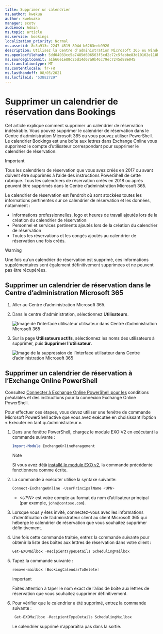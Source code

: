 ```yaml
---
title: Supprimer un calendrier
ms.author: kwekua
author: kwekuako
manager: scotv
audience: Admin
ms.topic: article
ms.service: bookings
localization_priority: Normal
ms.assetid: 8c3a913c-2247-4519-894d-b6263eeb9920
description: Utilisez la Centre d’administration Microsoft 365 ou Windows PowerShell pour supprimer des calendriers Bookings.
ms.openlocfilehash: 5dd04033cc5a7485d606503f5cd2c72c5fabbe83d10102e118b0ef1451ec136e
ms.sourcegitcommit: a1b66e1e80c25d14d67a9b46c79ec7245d88e045
ms.translationtype: MT
ms.contentlocale: fr-FR
ms.lasthandoff: 08/05/2021
ms.locfileid: "53882729"
---
```

# <a name="delete-a-booking-calendar-in-bookings"></a>Supprimer un calendrier de réservation dans Bookings

Cet article explique comment supprimer un calendrier de réservation indésirable. Vous pouvez supprimer le calendrier de réservation dans le Centre d’administration Microsoft 365 ou vous pouvez utiliser PowerShell. Le calendrier Bookings est une boîte aux lettres dans Exchange Online vous supprimez le compte d’utilisateur correspondant pour supprimer le calendrier de réservation.

> [!IMPORTANT]
> Tous les calendriers de réservation que vous avez créés en 2017 ou avant doivent être supprimés à l’aide des instructions PowerShell de cette rubrique. Tous les calendriers de réservation créés en 2018 ou après peuvent être supprimés dans le Centre d’administration Microsoft 365.

Le calendrier de réservation est l’endroit où sont stockées toutes les informations pertinentes sur ce calendrier de réservation et les données, notamment :

- Informations professionnelles, logo et heures de travail ajoutés lors de la création du calendrier de réservation
- Personnel et services pertinents ajoutés lors de la création du calendrier de réservation
- Toutes les réservations et les congés ajoutés au calendrier de réservation une fois créés.

> [!WARNING]
> Une fois qu’un calendrier de réservation est supprimé, ces informations supplémentaires sont également définitivement supprimées et ne peuvent pas être récupérées.

## <a name="delete-a-booking-calendar-in-the-microsoft-365-admin-center"></a>Supprimer un calendrier de réservation dans le Centre d’administration Microsoft 365

1. Aller au Centre d’administration Microsoft 365.

1. Dans le centre d'administration, sélectionnez **Utilisateurs**.

   ![Image de l’interface utilisateur utilisateur dans Centre d’administration Microsoft 365](../media/bookings-admin-center-users.png)

1. Sur la page **Utilisateurs actifs**, sélectionnez les noms des utilisateurs à supprimer, puis **Supprimer l'utilisateur**.

   ![Image de la suppression de l’interface utilisateur dans Centre d’administration Microsoft 365](../media/bookings-delete-user.png)

## <a name="delete-a-booking-calendar-using-exchange-online-powershell"></a>Supprimer un calendrier de réservation à l’Exchange Online PowerShell

Consultez [Connecter à Exchange Online PowerShell pour les](/powershell/exchange/exchange-online-powershell-v2) conditions préalables et des instructions pour la connexion Exchange Online PowerShell.

Pour effectuer ces étapes, vous devez utiliser une fenêtre de commande Microsoft PowerShell active que vous avez exécutée en choisissant l’option « Exécuter en tant qu’administrateur ».

1. Dans une fenêtre PowerShell, chargez le module EXO V2 en exécutant la commande suivante :

   ```powershell
   Import-Module ExchangeOnlineManagement
   ```

   > [!NOTE]
   > Si vous avez déjà [installé le module EXO v2](/powershell/exchange/exchange-online-powershell-v2#install-and-maintain-the-exo-v2-module), la commande précédente fonctionnera comme écrite.
   
2. La commande à exécuter utilise la syntaxe suivante:

   ```powershell
   Connect-ExchangeOnline -UserPrincipalName <UPN> 
   ```

   - _\<UPN\>_ est votre compte au format du nom d’utilisateur principal (par exemple, `john@contoso.com`).

3. Lorsque vous y êtes invité, connectez-vous avec les informations d’identification de l’administrateur client au client Microsoft 365 qui héberge le calendrier de réservation que vous souhaitez supprimer définitivement.

4. Une fois cette commande traitée, entrez la commande suivante pour obtenir la liste des boîtes aux lettres de réservation dans votre client :

   ```powershell
   Get-EXOMailbox -RecipientTypeDetails SchedulingMailbox
   ```

5. Tapez la commande suivante :

   ```powershell
   remove-mailbox [BookingCalendarToDelete]
   ```

   > [!IMPORTANT]
   > Faites attention à taper le nom exact de l’alias de boîte aux lettres de réservation que vous souhaitez supprimer définitivement.

6. Pour vérifier que le calendrier a été supprimé, entrez la commande suivante :

   ```powershell
    Get-EXOMailbox -RecipientTypeDetails SchedulingMailbox
   ```

   Le calendrier supprimé n’apparaîtra pas dans la sortie.
